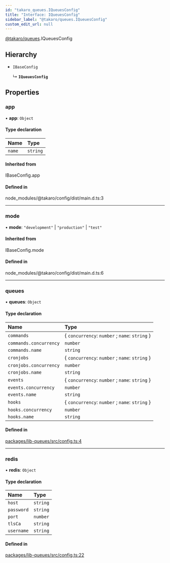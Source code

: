 ```yaml
---
id: "takaro_queues.IQueuesConfig"
title: "Interface: IQueuesConfig"
sidebar_label: "@takaro/queues.IQueuesConfig"
custom_edit_url: null
---
```


[@takaro/queues](../modules/takaro_queues.md).IQueuesConfig

## Hierarchy

- `IBaseConfig`

  ↳ **`IQueuesConfig`**

## Properties

### app

• **app**: `Object`

#### Type declaration

| Name | Type |
| :------ | :------ |
| `name` | `string` |

#### Inherited from

IBaseConfig.app

#### Defined in

node_modules/@takaro/config/dist/main.d.ts:3

___

### mode

• **mode**: ``"development"`` \| ``"production"`` \| ``"test"``

#### Inherited from

IBaseConfig.mode

#### Defined in

node_modules/@takaro/config/dist/main.d.ts:6

___

### queues

• **queues**: `Object`

#### Type declaration

| Name | Type |
| :------ | :------ |
| `commands` | { `concurrency`: `number` ; `name`: `string`  } |
| `commands.concurrency` | `number` |
| `commands.name` | `string` |
| `cronjobs` | { `concurrency`: `number` ; `name`: `string`  } |
| `cronjobs.concurrency` | `number` |
| `cronjobs.name` | `string` |
| `events` | { `concurrency`: `number` ; `name`: `string`  } |
| `events.concurrency` | `number` |
| `events.name` | `string` |
| `hooks` | { `concurrency`: `number` ; `name`: `string`  } |
| `hooks.concurrency` | `number` |
| `hooks.name` | `string` |

#### Defined in

[packages/lib-queues/src/config.ts:4](https://github.com/niekcandaele/Takaro/blob/91fb19b/packages/lib-queues/src/config.ts#L4)

___

### redis

• **redis**: `Object`

#### Type declaration

| Name | Type |
| :------ | :------ |
| `host` | `string` |
| `password` | `string` |
| `port` | `number` |
| `tlsCa` | `string` |
| `username` | `string` |

#### Defined in

[packages/lib-queues/src/config.ts:22](https://github.com/niekcandaele/Takaro/blob/91fb19b/packages/lib-queues/src/config.ts#L22)
